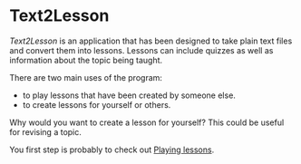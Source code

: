 # Text2Lesson

_Text2Lesson_ is an application that has been designed to take plain text files
and convert them into lessons. Lessons can include quizzes as well as
information about the topic being taught.

There are two main uses of the program:

- to play lessons that have been created by someone else.
- to create lessons for yourself or others.

Why would you want to create a lesson for yourself? This could be useful for
revising a topic.

You first step is probably to check out [Playing lessons](./playing-lessons).
